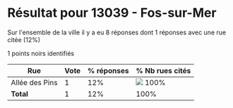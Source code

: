 # Résultat pour 13039 - Fos-sur-Mer

Sur l'ensemble de la ville il y a eu 8 réponses dont 1 réponses avec une rue citée (12%)

1 points noirs identifiés

| Rue | Vote | % réponses | % Nb rues cités|
|-----|------|------------|----------------|
| Allée des Pins | 1 | 12% | <img src="../../img/bar_100.gif" />&nbsp;100%|
| **Total** | 1 | 12% | 100%|
